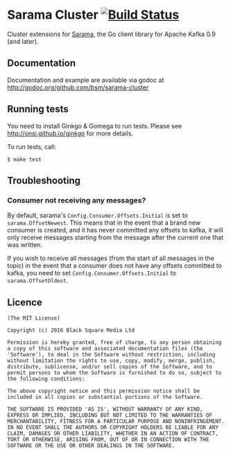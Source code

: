 # Sarama Cluster [![Build Status](https://travis-ci.org/bsm/sarama-cluster.png)](https://travis-ci.org/bsm/sarama-cluster)

Cluster extensions for [Sarama](https://github.com/Shopify/sarama), the Go client library for Apache Kafka 0.9 (and later).

## Documentation

Documentation and example are available via godoc at http://godoc.org/github.com/bsm/sarama-cluster

## Running tests

You need to install Ginkgo & Gomega to run tests. Please see
http://onsi.github.io/ginkgo for more details.

To run tests, call:

    $ make test

## Troubleshooting

### Consumer not receiving any messages?

By default, sarama's `Config.Consumer.Offsets.Initial` is set to `sarama.OffsetNewest`. This means that in the event that a brand new consumer is created, and it has never committed any offsets to kafka, it will only receive messages starting from the message after the current one that was written.

If you wish to receive all messages (from the start of all messages in the topic) in the event that a consumer does not have any offsets committed to kafka, you need to set `Config.Consumer.Offsets.Initial` to `sarama.OffsetOldest`.

## Licence

    (The MIT License)

    Copyright (c) 2016 Black Square Media Ltd

    Permission is hereby granted, free of charge, to any person obtaining
    a copy of this software and associated documentation files (the
    'Software'), to deal in the Software without restriction, including
    without limitation the rights to use, copy, modify, merge, publish,
    distribute, sublicense, and/or sell copies of the Software, and to
    permit persons to whom the Software is furnished to do so, subject to
    the following conditions:

    The above copyright notice and this permission notice shall be
    included in all copies or substantial portions of the Software.

    THE SOFTWARE IS PROVIDED 'AS IS', WITHOUT WARRANTY OF ANY KIND,
    EXPRESS OR IMPLIED, INCLUDING BUT NOT LIMITED TO THE WARRANTIES OF
    MERCHANTABILITY, FITNESS FOR A PARTICULAR PURPOSE AND NONINFRINGEMENT.
    IN NO EVENT SHALL THE AUTHORS OR COPYRIGHT HOLDERS BE LIABLE FOR ANY
    CLAIM, DAMAGES OR OTHER LIABILITY, WHETHER IN AN ACTION OF CONTRACT,
    TORT OR OTHERWISE, ARISING FROM, OUT OF OR IN CONNECTION WITH THE
    SOFTWARE OR THE USE OR OTHER DEALINGS IN THE SOFTWARE.
